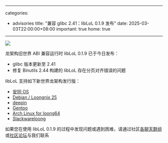 
---
categories:
  - advisories
title: "兼容 glibc 2.41：libLoL 0.1.9 发布"
date: 2025-03-03T22:00:00+08:00
important: true
home: true
---
![](/assets/liblol/liblol.svg)

龙架构旧世界 ABI 兼容运行时 libLoL 0.1.9 已于今日发布：
- glibc 版本更新至 2.41
- 修复 Binutils 2.44 构建的 libLoL 存在分页对齐错误的问题

libLoL 支持如下新世界龙架构发行版：

- [安同 OS](https://liblol.aosc.io/docs/usage/#aosc-os)
- [Debian / Loongnix 25](https://liblol.aosc.io/docs/usage/#debian)
- [deepin](https://liblol.aosc.io/docs/usage/#deepin)
- [Gentoo ](https://liblol.aosc.io/docs/usage/#gentoo)
- [Arch Linux for loong64](https://liblol.aosc.io/docs/usage/#loong-arch-linux)
- [Slackwareloong](https://liblol.aosc.io/docs/usage/#slackwareloong)

如果您在使用 libLoL 0.1.9 的过程中发现问题或遇到困难，请通过社区[各聊天群组](https://aosc.io/contact)或[社区论坛](https://bbs.aosc.io/)与我们联系
